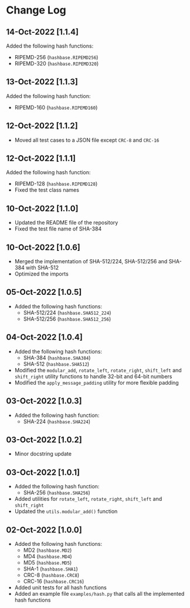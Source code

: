 # Change Log

## 14-Oct-2022 [1.1.4]
Added the following hash functions:
  - RIPEMD-256 (`hashbase.RIPEMD256`)
  - RIPEMD-320 (`hashbase.RIPEMD320`)

## 13-Oct-2022 [1.1.3]
Added the following hash function:
  - RIPEMD-160 (`hashbase.RIPEMD160`)

## 12-Oct-2022 [1.1.2]
- Moved all test cases to a JSON file except `CRC-8` and `CRC-16`

## 12-Oct-2022 [1.1.1]
Added the following hash function:
  - RIPEMD-128 (`hashbase.RIPEMD128`)
- Fixed the test class names

## 10-Oct-2022 [1.1.0]
- Updated the README file of the repository
- Fixed the test file name of SHA-384

## 10-Oct-2022 [1.0.6]
- Merged the implementation of SHA-512/224, SHA-512/256 and SHA-384 with SHA-512
- Optimized the imports

## 05-Oct-2022 [1.0.5]
- Added the following hash functions:
  - SHA-512/224 (`hashbase.SHA512_224`)
  - SHA-512/256 (`hashbase.SHA512_256`)

## 04-Oct-2022 [1.0.4]
- Added the following hash functions:
  - SHA-384 (`hashbase.SHA384`)
  - SHA-512 (`hashbase.SHA512`)
- Modified the `modular_add`, `rotate_left`, `rotate_right`, `shift_left` and `shift_right` utility functions to handle 32-bit and 64-bit numbers
- Modified the `apply_message_padding` utility for more flexible padding

## 03-Oct-2022 [1.0.3]
- Added the following hash function:
  - SHA-224 (`hashbase.SHA224`)

## 03-Oct-2022 [1.0.2]
- Minor docstring update

## 03-Oct-2022 [1.0.1]
- Added the following hash function:
  - SHA-256 (`hashbase.SHA256`)
- Added utilities for `rotate_left`, `rotate_right`, `shift_left` and `shift_right`
- Updated the `utils.modular_add()` function

## 02-Oct-2022 [1.0.0]
- Added the following hash functions:
  - MD2 (`hashbase.MD2`)
  - MD4 (`hashbase.MD4`)
  - MD5 (`hashbase.MD5`)
  - SHA-1 (`hashbase.SHA1`)
  - CRC-8 (`hashbase.CRC8`)
  - CRC-16 (`hashbase.CRC16`)
- Added unit tests for all hash functions
- Added an example file `examples/hash.py` that calls all the implemented hash functions
